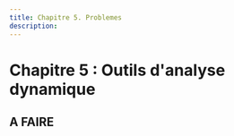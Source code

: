 ```yaml
---
title: Chapitre 5. Problemes
description: 
---
```

# Chapitre 5 : Outils d'analyse dynamique


## A FAIRE
